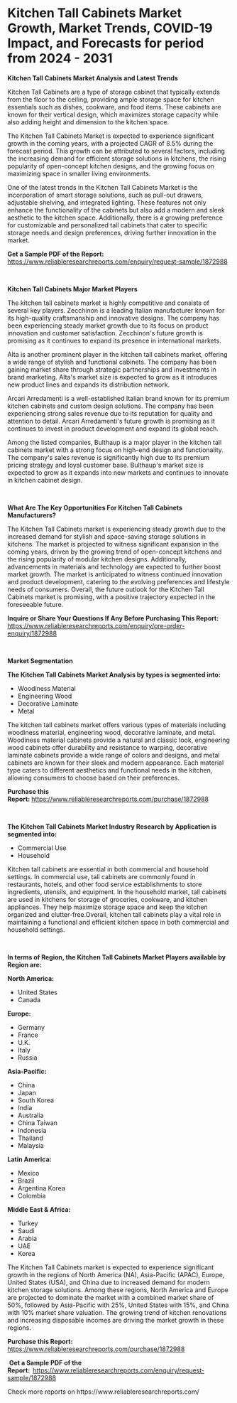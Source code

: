 <p><h1>Kitchen Tall Cabinets Market Growth, Market Trends, COVID-19 Impact, and Forecasts for period from 2024 - 2031</h1></p><p><strong>Kitchen Tall Cabinets Market Analysis and Latest Trends</strong></p>
<p><p>Kitchen Tall Cabinets are a type of storage cabinet that typically extends from the floor to the ceiling, providing ample storage space for kitchen essentials such as dishes, cookware, and food items. These cabinets are known for their vertical design, which maximizes storage capacity while also adding height and dimension to the kitchen space.</p><p>The Kitchen Tall Cabinets Market is expected to experience significant growth in the coming years, with a projected CAGR of 8.5% during the forecast period. This growth can be attributed to several factors, including the increasing demand for efficient storage solutions in kitchens, the rising popularity of open-concept kitchen designs, and the growing focus on maximizing space in smaller living environments.</p><p>One of the latest trends in the Kitchen Tall Cabinets Market is the incorporation of smart storage solutions, such as pull-out drawers, adjustable shelving, and integrated lighting. These features not only enhance the functionality of the cabinets but also add a modern and sleek aesthetic to the kitchen space. Additionally, there is a growing preference for customizable and personalized tall cabinets that cater to specific storage needs and design preferences, driving further innovation in the market.</p></p>
<p><strong>Get a Sample PDF of the Report:&nbsp;</strong> <a href="https://www.reliableresearchreports.com/enquiry/request-sample/1872988">https://www.reliableresearchreports.com/enquiry/request-sample/1872988</a></p>
<p>&nbsp;</p>
<p><strong>Kitchen Tall Cabinets Major Market Players</strong></p>
<p><p>The kitchen tall cabinets market is highly competitive and consists of several key players. Zecchinon is a leading Italian manufacturer known for its high-quality craftsmanship and innovative designs. The company has been experiencing steady market growth due to its focus on product innovation and customer satisfaction. Zecchinon's future growth is promising as it continues to expand its presence in international markets.</p><p>Alta is another prominent player in the kitchen tall cabinets market, offering a wide range of stylish and functional cabinets. The company has been gaining market share through strategic partnerships and investments in brand marketing. Alta's market size is expected to grow as it introduces new product lines and expands its distribution network.</p><p>Arcari Arredamenti is a well-established Italian brand known for its premium kitchen cabinets and custom design solutions. The company has been experiencing strong sales revenue due to its reputation for quality and attention to detail. Arcari Arredamenti's future growth is promising as it continues to invest in product development and expand its global reach.</p><p>Among the listed companies, Bulthaup is a major player in the kitchen tall cabinets market with a strong focus on high-end design and functionality. The company's sales revenue is significantly high due to its premium pricing strategy and loyal customer base. Bulthaup's market size is expected to grow as it expands into new markets and continues to innovate in kitchen cabinet design.</p></p>
<p>&nbsp;</p>
<p><strong>What Are The Key Opportunities For Kitchen Tall Cabinets Manufacturers?</strong></p>
<p><p>The Kitchen Tall Cabinets market is experiencing steady growth due to the increased demand for stylish and space-saving storage solutions in kitchens. The market is projected to witness significant expansion in the coming years, driven by the growing trend of open-concept kitchens and the rising popularity of modular kitchen designs. Additionally, advancements in materials and technology are expected to further boost market growth. The market is anticipated to witness continued innovation and product development, catering to the evolving preferences and lifestyle needs of consumers. Overall, the future outlook for the Kitchen Tall Cabinets market is promising, with a positive trajectory expected in the foreseeable future.</p></p>
<p><strong>Inquire or Share Your Questions If Any Before Purchasing This Report:</strong> <a href="https://www.reliableresearchreports.com/enquiry/pre-order-enquiry/1872988">https://www.reliableresearchreports.com/enquiry/pre-order-enquiry/1872988</a></p>
<p>&nbsp;</p>
<p><strong>Market Segmentation</strong></p>
<p><strong>The Kitchen Tall Cabinets Market Analysis by types is segmented into:</strong></p>
<p><ul><li>Woodiness Material</li><li>Engineering Wood</li><li>Decorative Laminate</li><li>Metal</li></ul></p>
<p><p>The kitchen tall cabinets market offers various types of materials including woodiness material, engineering wood, decorative laminate, and metal. Woodiness material cabinets provide a natural and classic look, engineering wood cabinets offer durability and resistance to warping, decorative laminate cabinets provide a wide range of colors and designs, and metal cabinets are known for their sleek and modern appearance. Each material type caters to different aesthetics and functional needs in the kitchen, allowing consumers to choose based on their preferences.</p></p>
<p><strong>Purchase this Report:&nbsp;</strong><a href="https://www.reliableresearchreports.com/purchase/1872988">https://www.reliableresearchreports.com/purchase/1872988</a></p>
<p>&nbsp;</p>
<p><strong>The Kitchen Tall Cabinets Market Industry Research by Application is segmented into:</strong></p>
<p><ul><li>Commercial Use</li><li>Household</li></ul></p>
<p><p>Kitchen tall cabinets are essential in both commercial and household settings. In commercial use, tall cabinets are commonly found in restaurants, hotels, and other food service establishments to store ingredients, utensils, and equipment. In the household market, tall cabinets are used in kitchens for storage of groceries, cookware, and kitchen appliances. They help maximize storage space and keep the kitchen organized and clutter-free.Overall, kitchen tall cabinets play a vital role in maintaining a functional and efficient kitchen space in both commercial and household settings.</p></p>
<p>&nbsp;</p>
<p><strong>In terms of Region, the Kitchen Tall Cabinets Market Players available by Region are:</strong></p>
<p>
    <p> <strong> North America: </strong>
        <ul>
            <li>United States</li>
            <li>Canada</li>
        </ul>
        </p> 
    <p> <strong> Europe: </strong>
        <ul>
            <li>Germany</li>
            <li>France</li>
            <li>U.K.</li>
            <li>Italy</li>
            <li>Russia</li>
        </ul>
        </p> 
    <p> <strong> Asia-Pacific: </strong>
        <ul>
            <li>China</li>
            <li>Japan</li>
            <li>South Korea</li>
            <li>India</li>
            <li>Australia</li>
            <li>China Taiwan</li>
            <li>Indonesia</li>
            <li>Thailand</li>
            <li>Malaysia</li>
        </ul>
        </p> 
    <p> <strong> Latin America: </strong>
        <ul>
            <li>Mexico</li>
            <li>Brazil</li>
            <li>Argentina Korea</li>
            <li>Colombia</li>
        </ul>
        </p> 
    <p> <strong> Middle East & Africa: </strong>
        <ul>
            <li>Turkey</li>
            <li>Saudi</li>
            <li>Arabia</li>
            <li>UAE</li>
            <li>Korea</li>
        </ul>
    </p>
    </p>
<p><p>The Kitchen Tall Cabinets market is expected to experience significant growth in the regions of North America (NA), Asia-Pacific (APAC), Europe, United States (USA), and China due to increased demand for modern kitchen storage solutions. Among these regions, North America and Europe are projected to dominate the market with a combined market share of 50%, followed by Asia-Pacific with 25%, United States with 15%, and China with 10% market share valuation. The growing trend of kitchen renovations and increasing disposable incomes are driving the market growth in these regions.</p></p>
<p><strong>Purchase this Report: </strong><a href="https://www.reliableresearchreports.com/purchase/1872988">https://www.reliableresearchreports.com/purchase/1872988</a></p>
<p>&nbsp;<strong>Get a Sample PDF of the Report:&nbsp;&nbsp;</strong><a href="https://www.reliableresearchreports.com/enquiry/request-sample/1872988">https://www.reliableresearchreports.com/enquiry/request-sample/1872988</a></p>
<p><strong></strong></p>
<p>Check more reports on https://www.reliableresearchreports.com/</p>